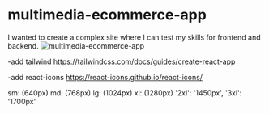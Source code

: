# multimedia-ecommerce-app
I wanted to create a complex site where I can test my skills for frontend and backend.
![multimedia-ecommerce-app](https://user-images.githubusercontent.com/89576994/222809975-a80ace42-3cde-4e64-b1df-96fadbe05ca1.png)


-add tailwind
https://tailwindcss.com/docs/guides/create-react-app

-add react-icons
https://react-icons.github.io/react-icons/

sm: (640px)
md: (768px)
lg: (1024px)
xl: (1280px)
'2xl': '1450px',
'3xl': '1700px'

